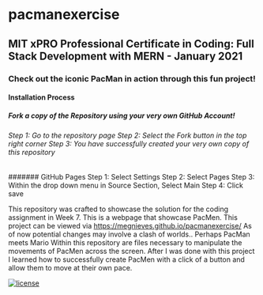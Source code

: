 # pacmanexercise
## MIT xPRO Professional Certificate in Coding: Full Stack Development with MERN - January 2021
### Check out the iconic PacMan in action through this fun project! 
#### Installation Process
##### Fork a copy of the Repository using your very own GitHub Account!
###### Step 1: Go to the repository page Step 2: Select the Fork button in the top right corner Step 3: You have successfully created your very own copy of this repository
####### GitHub Pages
Step 1: Select Settings Step 2: Select Pages Step 3: Within the drop down menu in Source Section, Select Main Step 4: Click save

This repository was crafted to showcase the solution for the coding assignment in Week 7. This is a webpage that showcase PacMen. This project can be viewed via https://megnieves.github.io/pacmanexercise/ As of now potential changes may involve a clash of worlds.. Perhaps PacMan meets Mario 
Within this repository are files necessary to manipulate the movements of PacMen across the screen. After I was done with this project I learned how to successfully create PacMen with a click of a button and allow them to move at their own pace. 


[![license](https://img.shields.io/github/license/DAVFoundation/captain-n3m0.svg?style=flat-square)](https://github.com/MegNieves/pacmanexercise/blob/30cda67fbce6b9cc72a811097a0b4c209773ba72/LICENSE)
